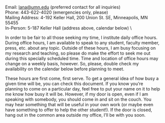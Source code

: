 Email: lana@umn.edu (preferred contact for all inquiries) \
Phone: 443-622-4020 (emergencies only, please) \
Mailing Address: 4-192 Keller Hall, 200 Union St. SE, Minneapolis, MN 55455 \
In-Person: 5-187 Keller Hall (address above, calendar below) \

In order to be fair to all those seeking my time, I institute daily office hours. During office hours, I am available to speak to any student, faculty member, press, etc. about any topic. Outside of these hours, I am busy focusing on my research and teaching, so please do make the effort to seek me out during this specially scheduled time. Time and location of office hours may change on a weekly basis, however. So, please, double check my availability on the calendar below before planning to meet.

These hours are first come, first serve. To get a general idea of how busy a given time will be, you can check this document. If you know you’re planning to come on a particular day, feel free to put your name on it to help me know how busy it will be. However, if my door is open, even if I am speaking with somebody, you should come in and sit on the couch. You may hear something that will be useful in your own work (or maybe even have something to offer to help the other student!). If the door is closed, hang out in the common area outside my office, I’ll be with you soon. 
